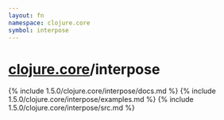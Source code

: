 ```yaml
---
layout: fn
namespace: clojure.core
symbol: interpose
---
```


# [clojure.core](../)/interpose

{% include 1.5.0/clojure.core/interpose/docs.md %}
{% include 1.5.0/clojure.core/interpose/examples.md %}
{% include 1.5.0/clojure.core/interpose/src.md %}


